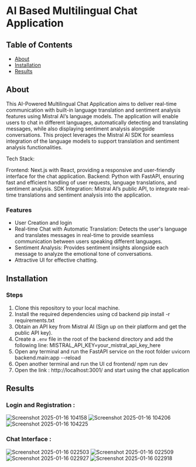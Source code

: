 # AI Based Multilingual Chat Application 

## Table of Contents

- [About](#about)
- [Installation](#installation)
- [Results](#results)


## About

This AI-Powered Multilingual Chat Application aims to deliver real-time communication with built-in language translation and sentiment analysis features using Mistral AI’s language models. The application will enable users to chat in different languages, automatically detecting and translating messages, while also displaying sentiment analysis alongside conversations. This project leverages the Mistral AI SDK for seamless integration of the language models to support translation and sentiment analysis functionalities.

Tech Stack:

Frontend: Next.js with React, providing a responsive and user-friendly interface for the chat application.
Backend: Python with FastAPI, ensuring fast and efficient handling of user requests, language translations, and sentiment analysis.
SDK Integration: Mistral AI’s public API, to integrate real-time translations and sentiment analysis into the application.

### Features
- User Creation and login
- Real-time Chat with Automatic Translation: Detects the user's language and translates messages in real-time to provide seamless communication between users speaking different languages.
- Sentiment Analysis: Provides sentiment insights alongside each message to analyze the emotional tone of conversations.
- Attractive UI for effective chatting.

## Installation

### Steps

1. Clone this repository to your local machine.
2. Install the required dependencies using
     cd backend
     pip install -r requirements.txt
3. Obtain an API key from Mistral AI (Sign up on their platform and get the public API key).
4. Create a `.env` file in the root of the backend directory and add the following line:
     MISTRAL_API_KEY=your_mistral_api_key_here
5. Open any terminal and run the FastAPI service on the root folder
      uvicorn backend.main:app --reload
6. Open another terminal and run the UI
      cd frontend/
      npm run dev
7. Open the  link : http://localhost:3001/ and start using the chat application


## Results

### Login and Registration :

![Screenshot 2025-01-16 104158](https://github.com/user-attachments/assets/150cd127-de5a-4263-bff9-d3a020ca6c10)
![Screenshot 2025-01-16 104206](https://github.com/user-attachments/assets/5b9e663b-abcb-4a69-9fb2-cb50825dc1be)
![Screenshot 2025-01-16 104225](https://github.com/user-attachments/assets/4c6eaff2-fb35-4833-943d-7343e3ef478f)

### Chat Interface : 

![Screenshot 2025-01-16 022503](https://github.com/user-attachments/assets/cb10752c-6fb2-4d18-aff9-3a189e556176)
![Screenshot 2025-01-16 022509](https://github.com/user-attachments/assets/54843d74-ab85-4547-ad3a-285d5532aa4d)
![Screenshot 2025-01-16 022927](https://github.com/user-attachments/assets/1242bd61-3897-4521-a6a8-dd30751401aa)
![Screenshot 2025-01-16 022918](https://github.com/user-attachments/assets/41bf3115-bb53-4c6b-ae1b-853dc8fb3dd9)

